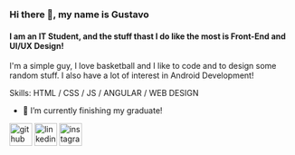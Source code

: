 ### Hi there 👋, my name is Gustavo
#### I am an IT Student, and the stuff thast I do like the most is Front-End and UI/UX Design!
I'm a simple guy, I love basketball and I like to code and to design some random stuff. I also have a lot of interest in Android Development!

Skills: HTML / CSS / JS / ANGULAR / WEB DESIGN


- 🔭 I’m currently finishing my graduate!

[<img src='https://cdn.jsdelivr.net/npm/simple-icons@3.0.1/icons/github.svg' alt='github' height='40'>](https://github.com/gustavomps9)  [<img src='https://cdn.jsdelivr.net/npm/simple-icons@3.0.1/icons/linkedin.svg' alt='linkedin' height='40'>](https://www.linkedin.com/in/gustavomps/)  [<img src='https://cdn.jsdelivr.net/npm/simple-icons@3.0.1/icons/instagram.svg' alt='instagram' height='40'>](https://www.instagram.com/gustavo.silva.9/)  

